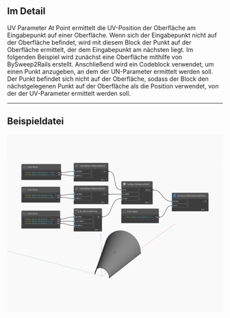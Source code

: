 ## Im Detail
UV Parameter At Point ermittelt die UV-Position der Oberfläche am Eingabepunkt auf einer Oberfläche. Wenn sich der Eingabepunkt nicht auf der Oberfläche befindet, wird mit diesem Block der Punkt auf der Oberfläche ermittelt, der dem Eingabepunkt am nächsten liegt. Im folgenden Beispiel wird zunächst eine Oberfläche mithilfe von BySweep2Rails erstellt. Anschließend wird ein Codeblock verwendet, um einen Punkt anzugeben, an dem der UN-Parameter ermittelt werden soll. Der Punkt befindet sich nicht auf der Oberfläche, sodass der Block den nächstgelegenen Punkt auf der Oberfläche als die Position verwendet, von der der UV-Parameter ermittelt werden soll.
___
## Beispieldatei

![UVParameterAtPoint](./Autodesk.DesignScript.Geometry.Surface.UVParameterAtPoint_img.jpg)

